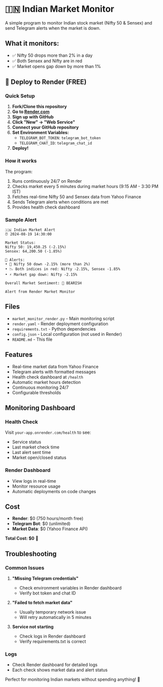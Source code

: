 # 🇮🇳 Indian Market Monitor

A simple program to monitor Indian stock market (Nifty 50 & Sensex) and send Telegram alerts when the market is down.

## What it monitors:
- ✅ Nifty 50 drops more than 2% in a day
- ✅ Both Sensex and Nifty are in red
- ✅ Market opens gap down by more than 1%

## 🚀 Deploy to Render (FREE)

### Quick Setup

1. **Fork/Clone this repository**
2. **Go to [Render.com](https://render.com)**
3. **Sign up with GitHub**
4. **Click "New" → "Web Service"**
5. **Connect your GitHub repository**
6. **Set Environment Variables:**
   - `TELEGRAM_BOT_TOKEN`: `telegram_bot_token`
   - `TELEGRAM_CHAT_ID`: `telegram_chat_id`
7. **Deploy!**

### How it works

The program:
1. Runs continuously 24/7 on Render
2. Checks market every 5 minutes during market hours (9:15 AM - 3:30 PM IST)
3. Fetches real-time Nifty 50 and Sensex data from Yahoo Finance
4. Sends Telegram alerts when conditions are met
5. Provides health check dashboard

### Sample Alert
```
🇮🇳 Indian Market Alert
⏰ 2024-08-19 14:30:00

Market Status:
Nifty 50: 19,450.25 (-2.15%)
Sensex: 64,200.50 (-1.85%)

🚨 Alerts:
• 🚨 Nifty 50 down -2.15% (more than 2%)
• 📉 Both indices in red: Nifty -2.15%, Sensex -1.85%
• ⚡ Market gap down: Nifty -2.15%

Overall Market Sentiment: 🔴 BEARISH

Alert from Render Market Monitor
```

## Files
- `market_monitor_render.py` - Main monitoring script
- `render.yaml` - Render deployment configuration
- `requirements.txt` - Python dependencies
- `config.json` - Local configuration (not used in Render)
- `README.md` - This file

## Features
- Real-time market data from Yahoo Finance
- Telegram alerts with formatted messages
- Health check dashboard at `/health`
- Automatic market hours detection
- Continuous monitoring 24/7
- Configurable thresholds

## Monitoring Dashboard

### Health Check
Visit `your-app.onrender.com/health` to see:
- Service status
- Last market check time
- Last alert sent time
- Market open/closed status

### Render Dashboard
- View logs in real-time
- Monitor resource usage
- Automatic deployments on code changes

## Cost
- **Render**: $0 (750 hours/month free)
- **Telegram Bot**: $0 (unlimited)
- **Market Data**: $0 (Yahoo Finance API)

**Total Cost: $0** 🎉

## Troubleshooting

### Common Issues
1. **"Missing Telegram credentials"**
   - Check environment variables in Render dashboard
   - Verify bot token and chat ID

2. **"Failed to fetch market data"**
   - Usually temporary network issue
   - Will retry automatically in 5 minutes

3. **Service not starting**
   - Check logs in Render dashboard
   - Verify requirements.txt is correct

### Logs
- Check Render dashboard for detailed logs
- Each check shows market data and alert status

Perfect for monitoring Indian markets without spending anything! 🚀
